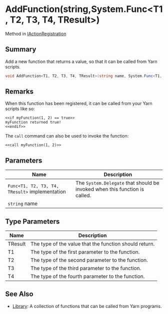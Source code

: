 # AddFunction(string,System.Func\<T1, T2, T3, T4, TResult>)

Method in [IActionRegistration](yarn.unity.iactionregistration.md)

## Summary

Add a new function that returns a value, so that it can be called from Yarn scripts.

```csharp
void AddFunction<T1, T2, T3, T4, TResult>(string name, System.Func<T1, T2, T3, T4, TResult> implementation);
```

## Remarks

When this function has been registered, it can be called from your Yarn scripts like so:

```
<<if myFunction(1, 2) == true>>
myFunction returned true!
<<endif>>
```

The `call` command can also be used to invoke the function:

```
<<call myFunction(1, 2)>>
```

## Parameters

| Name                                           | Description                                                                |
| ---------------------------------------------- | -------------------------------------------------------------------------- |
| `Func<T1, T2, T3, T4, TResult>` implementation | The `System.Delegate` that should be invoked when this function is called. |
| `string` name                                  |                                                                            |

## Type Parameters

| Name    | Description                                            |
| ------- | ------------------------------------------------------ |
| TResult | The type of the value that the function should return. |
| T1      | The type of the first parameter to the function.       |
| T2      | The type of the second parameter to the function.      |
| T3      | The type of the third parameter to the function.       |
| T4      | The type of the fourth parameter to the function.      |

## See Also

* [Library](yarn.library.md): A collection of functions that can be called from Yarn programs.
